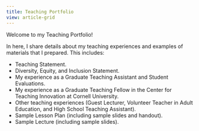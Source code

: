 ```yaml
---
title: Teaching Portfolio
view: article-grid
---
```


Welcome to my Teaching Portfolio!

In here, I share details about my teaching experiences and examples of materials that I prepared. This includes:
 - Teaching Statement.
 - Diversity, Equity, and Inclusion Statement.
 - My experience as a Graduate Teaching Assistant and Student Evaluations.
 - My experience as a Graduate Teaching Fellow in the Center for Teaching Innovation at Cornell University.
 - Other teaching experiences (Guest Lecturer, Volunteer Teacher in Adult Education, and High School Teaching Assistant).
 - Sample Lesson Plan (including sample slides and handout).
 - Sample Lecture (including sample slides).